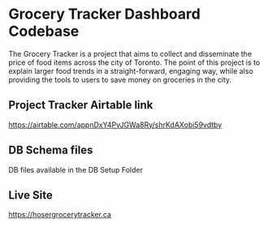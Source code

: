 # Grocery Tracker Dashboard Codebase
The Grocery Tracker is a project that aims to collect and disseminate the price of food items across the city of Toronto. The point of this project is to explain larger food trends in a straight-forward, engaging way, while also providing the tools to users to save money on groceries in the city. 

## Project Tracker Airtable link 
https://airtable.com/appnDxY4PvJGWa8Ry/shrKdAXobi59vdtby

## DB Schema files 
DB files available in the DB Setup Folder

## Live Site
https://hosergrocerytracker.ca
